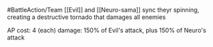 #BattleAction/Team 
[[Evil]] and [[Neuro-sama]] sync theyr spinning, creating a destructive tornado that damages all enemies

AP cost: 4 (each)
damage: 150% of Evil's attack, plus 150% of Neuro's attack